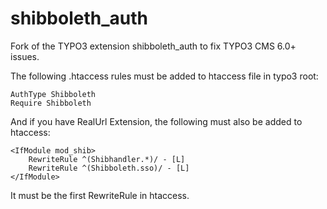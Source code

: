 shibboleth_auth
===============

Fork of the TYPO3 extension shibboleth_auth to fix TYPO3 CMS 6.0+ issues.

The following .htaccess rules must be added to htaccess file in typo3 root:

    AuthType Shibboleth
    Require Shibboleth

And if you have RealUrl Extension, the following must also be added to htaccess:

    <IfModule mod_shib>
    	RewriteRule ^(Shibhandler.*)/ - [L]
    	RewriteRule ^(Shibboleth.sso)/ - [L]
    </IfModule>

It must be the first RewriteRule in htaccess.
